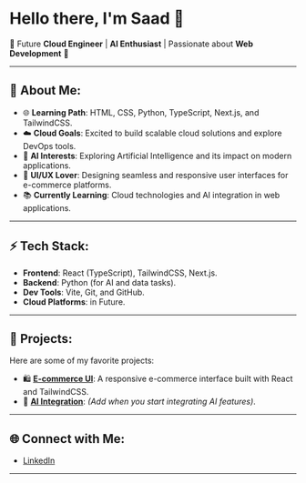 # Hello there, I'm Saad 👋  
🌟 Future **Cloud Engineer** | **AI Enthusiast** | Passionate about **Web Development** 🌟  

---

## 🚀 About Me:  
- 🌐 **Learning Path**: HTML, CSS, Python, TypeScript, Next.js, and TailwindCSS.  
- ☁️ **Cloud Goals**: Excited to build scalable cloud solutions and explore DevOps tools.  
- 🤖 **AI Interests**: Exploring Artificial Intelligence and its impact on modern applications.  
- 🎨 **UI/UX Lover**: Designing seamless and responsive user interfaces for e-commerce platforms.  
- 📚 **Currently Learning**: Cloud technologies and AI integration in web applications.  

---

## ⚡ Tech Stack:  
- **Frontend**: React (TypeScript), TailwindCSS, Next.js.  
- **Backend**: Python (for AI and data tasks).  
- **Dev Tools**: Vite, Git, and GitHub.  
- **Cloud Platforms**: in Future.  

---

## 📂 Projects:  
Here are some of my favorite projects:  
- 🛍️ **[E-commerce UI](#)**: A responsive e-commerce interface built with React and TailwindCSS.  
- 🤖 **[AI Integration](#)**: *(Add when you start integrating AI features)*.  

---

## 🌐 Connect with Me:  
- [LinkedIn](https://www.linkedin.com/me?trk=p_mwlite_me_notifications-secondary_nav)  

---
